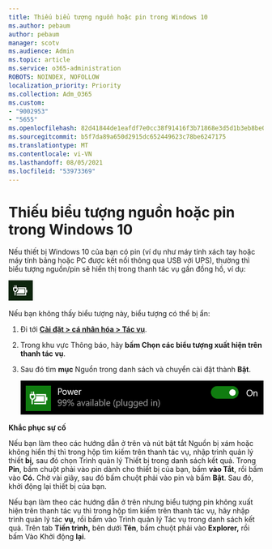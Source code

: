 ```yaml
---
title: Thiếu biểu tượng nguồn hoặc pin trong Windows 10
ms.author: pebaum
author: pebaum
manager: scotv
ms.audience: Admin
ms.topic: article
ms.service: o365-administration
ROBOTS: NOINDEX, NOFOLLOW
localization_priority: Priority
ms.collection: Adm_O365
ms.custom:
- "9002953"
- "5655"
ms.openlocfilehash: 82d41844de1eafdf7e0cc38f91416f3b71868e3d5d1b3eb8be0f10abd701ddc8
ms.sourcegitcommit: b5f7da89a650d2915dc652449623c78be6247175
ms.translationtype: MT
ms.contentlocale: vi-VN
ms.lasthandoff: 08/05/2021
ms.locfileid: "53973369"
---
```

# <a name="power-or-battery-icon-missing-in-windows-10"></a>Thiếu biểu tượng nguồn hoặc pin trong Windows 10

Nếu thiết bị Windows 10 của bạn có pin (ví dụ như máy tính xách tay hoặc máy tính bảng hoặc PC được kết nối thông qua USB với UPS), thường thì biểu tượng nguồn/pin sẽ hiển thị trong thanh tác vụ gần đồng hồ, ví dụ:

![Biểu tượng Pin](media/battery-icon.png)

Nếu bạn không thấy biểu tượng này, biểu tượng có thể bị ẩn:

1. Đi tới **[Cài đặt > cá nhân hóa > Tác vụ](ms-settings:taskbar?activationSource=GetHelp)**.

2. Trong khu vực Thông báo, hãy **bấm Chọn các biểu tượng xuất hiện trên thanh tác vụ**.

3. Sau đó tìm **mục** Nguồn trong danh sách và chuyển cài đặt thành **Bật**.

    ![Hiển thị biểu tượng nguồn trong Thanh tác vụ](media/power-icon-on.png)

**Khắc phục sự cố**

Nếu bạn làm theo  các hướng dẫn ở trên và nút bật tắt Nguồn bị xám hoặc không  hiển thị thì trong hộp tìm kiếm trên thanh tác vụ, nhập trình quản lý thiết **bị,** sau đó chọn Trình quản lý Thiết bị trong danh sách kết quả. Trong **Pin**, bấm chuột phải vào pin dành cho thiết bị của bạn, bấm **vào Tắt**, rồi bấm vào **Có.** Chờ vài giây, sau đó bấm chuột phải vào pin và bấm **Bật**. Sau đó, khởi động lại thiết bị của bạn.

Nếu bạn làm theo các hướng dẫn ở trên nhưng biểu tượng pin không xuất hiện trên thanh  tác vụ thì trong hộp tìm kiếm trên thanh tác vụ, hãy nhập trình quản lý tác **vụ,** rồi bấm vào Trình quản lý Tác vụ trong danh sách kết quả. Trên tab **Tiến trình,** bên dưới **Tên**, bấm chuột phải vào **Explorer,** rồi bấm Vào Khởi động **lại**.
